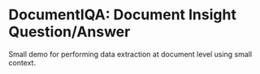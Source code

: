 # DocumentIQA: Document Insight Question/Answer

Small demo for performing data extraction at document level using small context. 